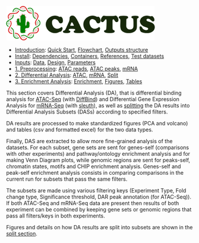 
<img src="/docs/images/logo_cactus.png" width="400" />

* [Introduction](/README.md): [Quick Start](/docs/1_Intro/Quick_start.md), [Flowchart](/docs/1_Intro/Flowchart.md), [Outputs structure](/docs/1_Intro/Outputs_structure.md)
* [Install](/docs/2_Install/2_Install.md): [Dependencies](/docs/2_Install/Dependencies.md), [Containers](/docs/2_Install/Containers.md), [References](/docs/2_Install/References.md), [Test datasets](/docs/2_Install/Test_datasets.md)
* [Inputs](/docs/3_Inputs/3_Inputs.md): [Data](/docs/3_Inputs/Data.md), [Design](/docs/3_Inputs/Design.md), [Parameters](/docs/3_Inputs/Parameters.md)
* [1. Preprocessing](/docs/4_Prepro/4_Prepro.md): [ATAC reads](/docs/4_Prepro/ATAC_reads.md), [ATAC peaks](/docs/4_Prepro/ATAC_peaks.md), [mRNA](/docs/4_Prepro/mRNA.md)
* [2. Differential Analysis](/docs/5_DA/5_DA.md): [ATAC](/docs/5_DA/DA_ATAC.md), [mRNA](/docs/5_DA/DA_mRNA.md), [Split](/docs/5_DA/Split.md)
* [3. Enrichment Analysis](/docs/6_Enrich/6_Enrich.md): [Enrichment](/docs/6_Enrich/Enrichment.md), [Figures](/docs/6_Enrich/Figures.md), [Tables](/docs/6_Enrich/Tables.md)

[](END_OF_MENU)



This section covers Differential Analysis (DA), that is differential binding analysis for [ATAC-Seq](/docs/5_DA/DA_ATAC.md) (with [DiffBind](https://doi.org/10.1038/nature10730)) and Differential Gene Expression Analysis for [mRNA-Seq](/docs/5_DA/DA_mRNA.md) (with [sleuth](http://dx.doi.org/10.1038/nmeth.4324)), as well as [splitting](/docs/5_DA/Split.md) the DA results into Differential Analysis Subsets (DASs) according to specified filters.

DA results are processed to make standardized figures (PCA and volcano) and tables (csv and formatted excel) for the two data types.

Finally, DAS are extracted to allow more fine-grained analysis of the datasets. For each subset, gene sets are sent for genes-self (comparisons with other experiments) and pathway/ontology enrichment analysis and for making Venn Diagram plots, while genomic regions are sent for peaks-self, chromatin states, motifs and CHIP enrichment analysis. Genes-self and peak-self enrichment analysis consists in comparing comparisons in the current run for subsets that pass the same filters.

The subsets are made using various filtering keys (Experiment Type, Fold change type, Significance threshold, DAR peak annotation (for ATAC-Seq)). If both ATAC-Seq and mRNA-Seq data are present then results of both experiment can be combined by keeping gene sets or genomic regions that pass all filters/keys in both experiments.  

Figures and details on how DA results are split into subsets are shown in the [split section](/docs/5_DA/Split.md).
